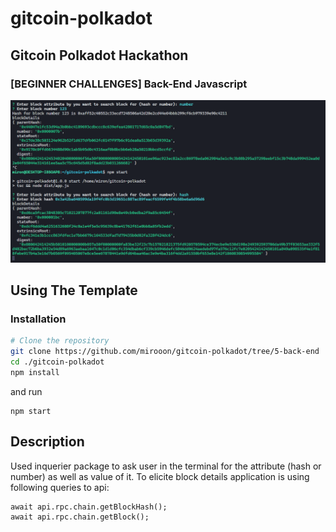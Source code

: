 # gitcoin-polkadot
## Gitcoin Polkadot Hackathon

### [BEGINNER CHALLENGES] Back-End Javascript
![Screenshot](5.PNG)

## Using The Template

### Installation
```bash
# Clone the repository
git clone https://github.com/mirooon/gitcoin-polkadot/tree/5-back-end
cd ./gitcoin-polkadot
npm install
```
and run 
```
npm start
```
## Description

Used inquerier package to ask user in the terminal for the attribute (hash or number) as well as value of it.
To elicite block details application is using following queries to api:
```
await api.rpc.chain.getBlockHash();
await api.rpc.chain.getBlock();
```
